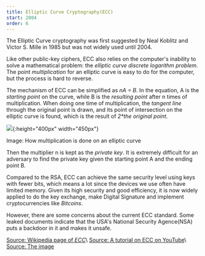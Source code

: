 ```yaml
---
title: Elliptic Curve Cryptography(ECC)
start: 2004
order: 6
---
```


The Elliptic Curve cryptography was first suggested by Neal Koblitz and Victor S. Mille in 1985 but was not widely used until 2004. 

Like other public-key ciphers, ECC also relies on the computer's inability to solve a mathematical problem: the _elliptic curve discrete logarithm problem_. The point _multiplication_ for an elliptic curve is easy to do for the computer, but the process is hard to reverse. 

The mechanism of ECC can be simplified as _nA = B_. In the equation, A is the _starting point_ on the curve, while B is the _resulting point_ after n times of multiplication. When doing one time of multiplication, the _tangent line_ through the original point is drawn, and its point of intersection on the elliptic curve is found, which is the result of _2*the original point_. 

![](https://i.stack.imgur.com/ygncy.png){:height="400px" width="450px"}

Image: How multiplication is done on an elliptic curve

Then the multiplier n is kept as the _private key_. It is extremely difficult for an adversary to find the private key given the starting point A and the ending point B. 

Compared to the RSA, ECC can achieve the same security level using keys with fewer bits, which means a lot since the devices we use often have limited memory. Given its high security and good efficiency, it is now widely applied to do the key exchange, make Digital Signature and implement cryptocurrencies like _Bitcoins_. 

However, there are some concerns about the current ECC standard. Some leaked documents indicate that the USA's National Security Agence(NSA) puts a backdoor in it and makes it unsafe.

[Source: Wikipedia page of _ECC_](https://en.wikipedia.org/wiki/Elliptic-curve_cryptography)\\
[Source: A tutorial on ECC on YouTube](https://www.youtube.com/watch?v=muIv8I6v1aE)\\
[Source: The image](https://crypto.stackexchange.com/questions/48657/how-does-ecc-go-from-decimals-to-integers)
